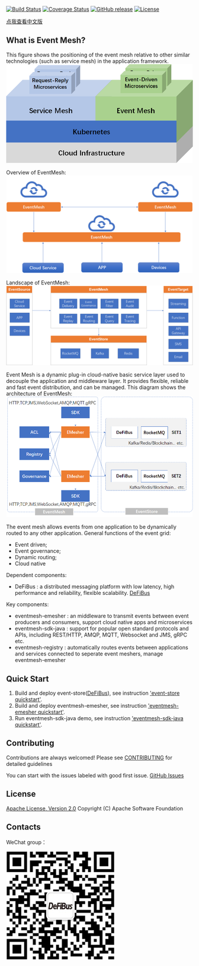 [![Build Status](https://www.travis-ci.org/WeBankFinTech/DeFiBus.svg?branch=master)](https://www.travis-ci.org/WeBankFinTech/EventMesh)
[![Coverage Status](https://coveralls.io/repos/github/WeBankFinTech/DeFiBus/badge.svg?branch=master)](https://coveralls.io/github/WeBankFinTech/EventMesh?branch=master)
[![GitHub release](https://img.shields.io/badge/release-download-orange.svg)](https://github.com/WeBankFinTech/EventMesh/releases)
[![License](https://img.shields.io/badge/license-Apache%202-4EB1BA.svg)](https://www.apache.org/licenses/LICENSE-2.0.html)

[点我查看中文版](README.zh-CN.md)

## What is Event Mesh?
This figure shows the positioning of the event mesh relative to other similar technologies (such as service mesh) in the application framework.
![architecture1](docs/images/eventmesh-define.png)

Overview of EventMesh:
![architecture1](docs/images/eventmesh-overview.png)

Landscape of EventMesh:
![architecture1](docs/images/eventmesh-landscape.png)

Event Mesh is a dynamic plug-in cloud-native basic service layer used to decouple the application and middleware layer. It provides flexible, reliable and fast event distribution, and can be managed.
This diagram shows the architecture of EventMesh:
![architecture2](docs/images/eventmesh-arch.png)

The event mesh allows events from one application to be dynamically routed to any other application.
General functions of the event grid:
* Event driven;
* Event governance;
* Dynamic routing;
* Cloud native

Dependent components:
* DeFiBus : a distributed messaging platform with low latency, high performance and reliability, flexible scalability. [DeFiBus](https://github.com/WeBankFinTech/DeFiBus)

Key components:
* eventmesh-emesher : an middleware to transmit events between event producers and consumers, support cloud native apps and microservices
* eventmesh-sdk-java : support for popular open standard protocols and APIs, including REST/HTTP, AMQP, MQTT, Websocket and JMS, gRPC etc.
* eventmesh-registry : automatically routes events between applications and services connected to seperate event meshers, manage eventmesh-emesher

## Quick Start
1. Build and deploy event-store([DeFiBus](https://github.com/WeBankFinTech/DeFiBus)), 
   see instruction ['event-store quickstart'](docs/en/instructions/eventmesh-store-quickstart.md).
2. Build and deploy eventmesh-emesher, see instruction ['eventmesh-emesher quickstart'](docs/en/instructions/eventmesh-emesher-quickstart.md).
3. Run eventmesh-sdk-java demo, see instruction ['eventmesh-sdk-java quickstart'](docs/en/instructions/eventmesh-sdk-java-quickstart.md). 

## Contributing
Contributions are always welcomed! Please see [CONTRIBUTING](CONTRIBUTING.md) for detailed guidelines

You can start with the issues labeled with good first issue. 
[GitHub Issues](https://github.com/WeBankFinTech/EventMesh/issues)

## License
[Apache License, Version 2.0](http://www.apache.org/licenses/LICENSE-2.0.html) Copyright (C) Apache Software Foundation

## Contacts
WeChat group：

![wechat_qr](docs/images/mesh-helper.png)


